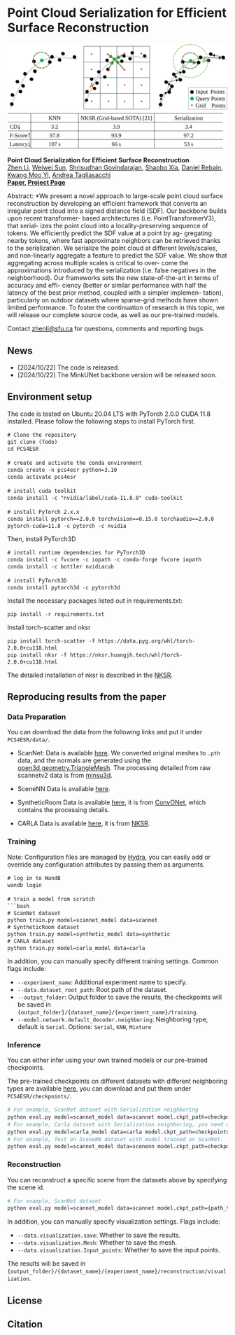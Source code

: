 # Point Cloud Serialization for Efficient Surface Reconstruction

![PCS4ESR](assets/teaser.png)

**Point Cloud Serialization for Efficient Surface Reconstruction**<br>
[Zhen Li](https://colinzhenli.github.io/), [Weiwei Sun](https://m-niemeyer.github.io/](https://wsunid.github.io/)), [Shrisudhan Govindarajan](https://shrisudhan.github.io/), [Shaobo Xia](https://scholar.google.com/citations?user=eOPO9E0AAAAJ&hl=en), [Daniel Rebain](http://drebain.com/), [Kwang Moo Yi](https://www.cs.ubc.ca/~kmyi/), [Andrea Tagliasacchi](https://theialab.ca/)  
**[Paper](todo), [Project Page](todo)**

Abstract: *We present a novel approach to large-scale point cloud
surface reconstruction by developing an efficient framework
that converts an irregular point cloud into a signed distance
field (SDF). Our backbone builds upon recent transformer-
based architectures (i.e. PointTransformerV3), that serial-
izes the point cloud into a locality-preserving sequence of
tokens. We efficiently predict the SDF value at a point by ag-
gregating nearby tokens, where fast approximate neighbors
can be retrieved thanks to the serialization. We serialize
the point cloud at different levels/scales, and non-linearly
aggregate a feature to predict the SDF value. We show
that aggregating across multiple scales is critical to over-
come the approximations introduced by the serialization
(i.e. false negatives in the neighborhood). Our frameworks
sets the new state-of-the-art in terms of accuracy and effi-
ciency (better or similar performance with half the latency
of the best prior method, coupled with a simpler implemen-
tation), particularly on outdoor datasets where sparse-grid
methods have shown limited performance. To foster the
continuation of research in this topic, we will release our
complete source code, as well as our pre-trained models.

Contact [zhenli@sfu.ca](zla247@sfu.ca) for questions, comments and reporting bugs.
## News

- [2024/10/22] The code is released.
- [2024/10/22] The MinkUNet backbone version will be released soon.

## Environment setup

The code is tested on Ubuntu 20.04 LTS with PyTorch 2.0.0 CUDA 11.8 installed. Please follow the following steps to install PyTorch first.

```
# Clone the repository
git clone (Todo)
cd PCS4ESR

# create and activate the conda environment
conda create -n pcs4esr python=3.10
conda activate pcs4esr

# install cuda toolkit
conda install -c "nvidia/label/cuda-11.8.0" cuda-toolkit 

# install PyTorch 2.x.x
conda install pytorch==2.0.0 torchvision==0.15.0 torchaudio==2.0.0 pytorch-cuda=11.8 -c pytorch -c nvidia

```
Then, install PyTorch3D
```
# install runtime dependencies for PyTorch3D
conda install -c fvcore -c iopath -c conda-forge fvcore iopath
conda install -c bottler nvidiacub

# install PyTorch3D
conda install pytorch3d -c pytorch3d
```

Install the necessary packages listed out in requirements.txt:
```
pip install -r requirements.txt
```

Install torch-scatter and nksr
```
pip install torch-scatter -f https://data.pyg.org/whl/torch-2.0.0+cu118.html 
pip install nksr -f https://nksr.huangjh.tech/whl/torch-2.0.0+cu118.html 
```

The detailed installation of nksr is described in the [NKSR](https://github.com/nv-tlabs/nksr).

## Reproducing results from the paper

### Data Preparation

You can download the data from the following links and put it under `PCS4ESR/data/`.
- ScanNet:
Data is available [here](https://drive.google.com/drive/folders/1JK_6T61eQ07_y1bi1DD9Xj-XRU0EDKGS?usp=sharing).
We converted original meshes to `.pth` data, and the normals are generated using the [open3d.geometry.TriangleMesh](https://www.open3d.org/html/python_api/open3d.geometry.TriangleMesh.html). The processing detailed from raw scannetv2 data is from [minsu3d](https://github.com/3dlg-hcvc/minsu3d).

- SceneNN
Data is available [here](https://drive.google.com/file/d/1d_ILfaxpJBpiiwCZtvC4jEKnixEr9N2l/view?usp=sharing).

- SyntheticRoom
Data is available [here](https://drive.google.com/drive/folders/1PosV8qyXCkjIHzVjPeOIdhCLigpXXDku?usp=sharing), it is from [ConvONet](https://github.com/autonomousvision/convolutional_occupancy_networks), which contains the processing details.

- CARLA
Data is available [here](https://drive.google.com/file/d/1BFwExw7SRJaqHJ98pqqnR-k6g8XYMAqq/view?usp=sharing), it is from [NKSR](https://github.com/nv-tlabs/nksr).


### Training
Note: Configuration files are managed by [Hydra](https://hydra.cc/), you can easily add or override any configuration attributes by passing them as arguments.
```shell
# log in to WandB
wandb login

# train a model from scratch
```bash
# ScanNet dataset
python train.py model=scannet_model data=scannet
# SyntheticRoom dataset
python train.py model=synthetic_model data=synthetic
# CARLA dataset
python train.py model=carla_model data=carla
```

In addition, you can manually specify different training settings. Common flags include:
- `--experiment_name`: Additional experiment name to specify.
- `--data.dataset_root_path`: Root path of the dataset.
- `--output_folder`: Output folder to save the results, the checkpoints will be saved in `{output_folder}/{dataset_name}/{experiment_name}/training`.
- `--model.network.default_decoder.neighboring`: Neighboring type, default is `Serial`. Options: `Serial`, `KNN`, `Mixture`

### Inference

You can either infer using your own trained models or our pre-trained checkpoints.

The pre-trained checkpoints on different datasets with different neighboring types are available [here](https://drive.google.com/drive/folders/15679CWdUmt9O8l0HxZFABHV7lYfcIcUJ?usp=sharing), you can download and put them under `PCS4ESR/checkpoints/`.

```bash
# For example, ScanNet dataset with Serialization neighboring
python eval.py model=scannet_model data=scannet model.ckpt_path=checkpoints/ScanNet_Serial_best.ckpt 
# For example, Carla dataset with Serialization neighboring, you need more than 24GB GPU memory to inferece the CARLA dataset, we recommend using a server.
python eval.py model=carla_model data=carla model.ckpt_path=checkpoints/CARLA_Serial_best.ckpt
# For example, Test on SceneNN dataset with model trained on ScanNet.
python eval.py model=scannet_model data=scenenn model.ckpt_path=checkpoints/ScanNet_Serial_best.ckpt
```

### Reconstruction
You can reconstruct a specific scene from the datasets above by specifying the scene id.
```bash
# For example, ScanNet dataset
python eval.py model=scannet_model data=scannet model.ckpt_path={path_to_checkpoint} data.over_fitting=True data.take=1 data.intake_start={scene_index}
```
In addition, you can manually specify visualization settings. Flags include:
- `--data.visualization.save`: Whether to save the results.
- `--data.visualization.Mesh`: Whether to save the mesh.
- `--data.visualization.Input_points`: Whether to save the input points.
 
The results will be saved in `{output_folder}/{dataset_name}/{experiment_name}/reconstruction/visualization`.

## License

## Citation
